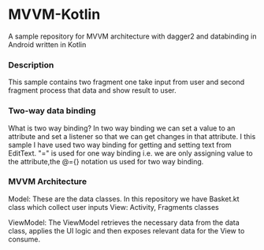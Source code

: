 # MVVM-Kotlin
A sample repository for MVVM architecture with dagger2 and databinding in Android written in Kotlin


### Description
This sample contains two fragment one take input from user and second fragment process that data and show result to user.

### Two-way data binding
What is two way binding? In two way binding we can set a value to an attribute and set a listener so that we can get changes in that attribute. I this sample I have used two way binding for getting and setting text from EditText. "=" is used for one way binding i.e. we are only assigning value to the attribute,the @={} notation us used for two way binding.

### MVVM Architecture
Model: These are the data classes. In this repository we have Basket.kt class which collect user inputs View: Activity, Fragments classes 

ViewModel: The ViewModel retrieves the necessary data from the data class, applies the UI logic and then exposes relevant data for the View to consume.

